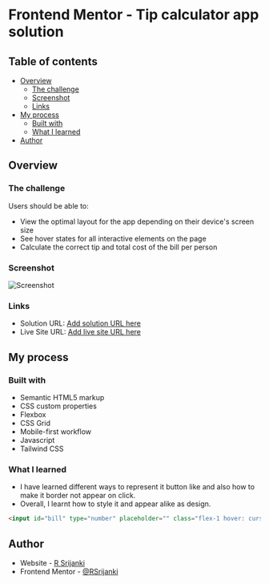 # Frontend Mentor - Tip calculator app solution

## Table of contents

- [Overview](#overview)
  - [The challenge](#the-challenge)
  - [Screenshot](#screenshot)
  - [Links](#links)
- [My process](#my-process)
  - [Built with](#built-with)
  - [What I learned](#what-i-learned)
- [Author](#author)


## Overview

### The challenge

Users should be able to:

- View the optimal layout for the app depending on their device's screen size
- See hover states for all interactive elements on the page
- Calculate the correct tip and total cost of the bill per person

### Screenshot

![Screenshot](./images/Screenshot%202025-08-30%20173518.png)


### Links

- Solution URL: [Add solution URL here](https://your-solution-url.com)
- Live Site URL: [Add live site URL here](https://your-live-site-url.com)

## My process

### Built with

- Semantic HTML5 markup
- CSS custom properties
- Flexbox
- CSS Grid
- Mobile-first workflow
- Javascript
- Tailwind CSS

### What I learned

- I have learned different ways to represent it button like and also how to make it border not appear on click.
- Overall, I learnt how to style it and appear alike as design.
```html
<input id="bill" type="number" placeholder="" class="flex-1 hover: cursor-pointer text-cyan-900 font-bold outline-none text-right" min="0">
```

## Author

- Website - [R Srijanki](https://github.com/R-Srijanki)
- Frontend Mentor - [@RSrijanki](https://www.frontendmentor.io/profile/R-Srijanki)
